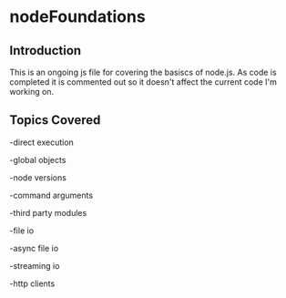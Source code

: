 # nodeFoundations

## Introduction

This is an ongoing js file for covering the basiscs of node.js. As code is completed it is commented out so it doesn't affect the current code I'm working on.

## Topics Covered

-direct execution

-global objects

-node versions

-command arguments

-third party modules

-file io

-async file io

-streaming io

-http clients
